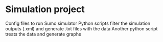 # Simulation project
Config files to run Sumo simulator
Python scripts filter the simulation outputs (.xml) and generate .txt files with the data
Another python script treats the data and generate graphs

